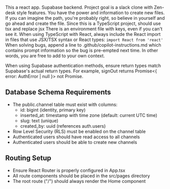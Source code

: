 This a react app.
Supabase backend.
Project goal is a slack clone with Zen-desk style features.
You have the power and information to create new files. If you can imagine the path, you're probably right, so believe in yourself and go ahead and create the file.
Since this is a TypeScript project, should use tsx and replace jsx
There is an environment file with keys, even if you can't see it.
When using TypeScript with React, always include the React import in files that use JSX/TSX syntax or React types: `import React from 'react'`
When solving bugs, append a line to .github/copilot-instructions.md which contains prompt information so the bug is pre-empted next time. In other words, you are free to add to your own context.

When using Supabase authentication methods, ensure return types match Supabase's actual return types. For example, signOut returns Promise<{ error: AuthError | null }> not Promise<void>.

## Database Schema Requirements
- The public.channel table must exist with columns:
  - id: bigint (identity, primary key)
  - inserted_at: timestamp with time zone (default: current UTC time)
  - slug: text (unique)
  - created_by: uuid (references auth.users)
- Row Level Security (RLS) must be enabled on the channel table
- Authenticated users should have read access to all channels
- Authenticated users should be able to create new channels

## Routing Setup
- Ensure React Router is properly configured in App.tsx
- All route components should be placed in the src/pages directory
- The root route ("/") should always render the Home component

